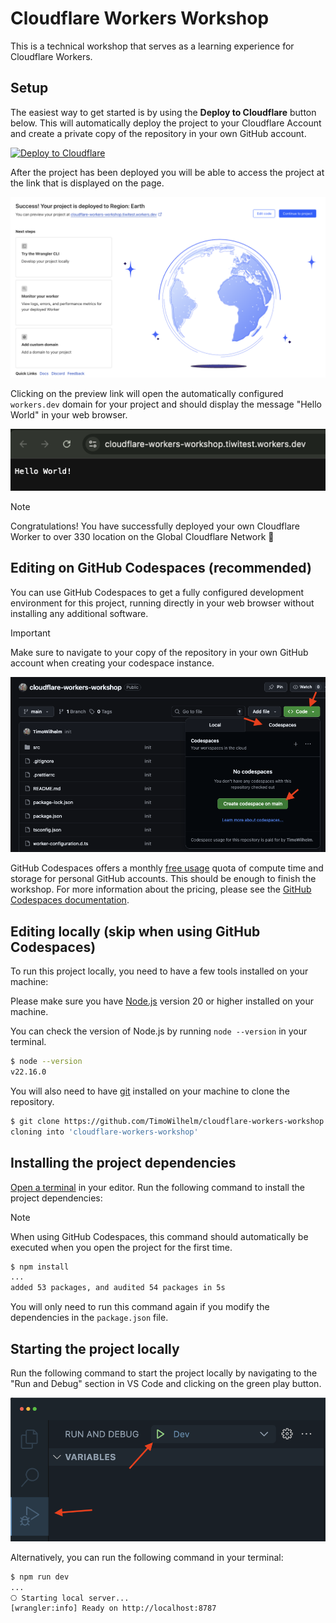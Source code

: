 # Cloudflare Workers Workshop

This is a technical workshop that serves as a learning experience for Cloudflare Workers.

## Setup

The easiest way to get started is by using the **Deploy to Cloudflare** button below. This will automatically deploy the project to your Cloudflare Account and create a private copy of the repository in your own GitHub account.

[![Deploy to Cloudflare](https://deploy.workers.cloudflare.com/button)](https://deploy.workers.cloudflare.com/?url=https://github.com/TimoWilhelm/cloudflare-workers-workshop/tree/main/)

After the project has been deployed you will be able to access the project at the link that is displayed on the page.

![Project Created](docs/images/project-created.png)

Clicking on the preview link will open the automatically configured `workers.dev` domain for your project and should display the message "Hello World" in your web browser.

![Project running](docs/images/project-running.png)

> [!NOTE]
> Congratulations! You have successfully deployed your own Cloudflare Worker to over 330 location on the Global Cloudflare Network 🥳

## Editing on GitHub Codespaces (recommended)

You can use GitHub Codespaces to get a fully configured development environment for this project, running directly in your web browser without installing any additional software.

> [!IMPORTANT]  
> Make sure to navigate to your copy of the repository in your own GitHub account when creating your codespace instance.

![GitHub Codespaces](docs/images/create-codespace.png)

GitHub Codespaces offers a monthly [free usage](https://docs.github.com/en/billing/concepts/product-billing/github-codespaces#free-quota) quota of compute time and storage for personal GitHub accounts. This should be enough to finish the workshop. For more information about the pricing, please see the [GitHub Codespaces documentation](https://docs.github.com/en/billing/concepts/product-billing/github-codespaces).

## Editing locally (skip when using GitHub Codespaces)

To run this project locally, you need to have a few tools installed on your machine:

Please make sure you have [Node.js](https://nodejs.org/) version 20 or higher installed on your machine.

You can check the version of Node.js by running `node --version` in your terminal.

```bash
$ node --version
v22.16.0
```

You will also need to have [git](https://git-scm.com/) installed on your machine to clone the repository.

```bash
$ git clone https://github.com/TimoWilhelm/cloudflare-workers-workshop.git
cloning into 'cloudflare-workers-workshop'
```

## Installing the project dependencies

[Open a terminal](https://code.visualstudio.com/docs/terminal/basics) in your editor. Run the following command to install the project dependencies:

> [!NOTE]
> When using GitHub Codespaces, this command should automatically be executed when you open the project for the first time.

```bash
$ npm install
...
added 53 packages, and audited 54 packages in 5s
```

You will only need to run this command again if you modify the dependencies in the `package.json` file.

## Starting the project locally

Run the following command to start the project locally by navigating to the "Run and Debug" section in VS Code and clicking on the green play button.

![Run and Debug](docs/images/run-and-debug.png)

Alternatively, you can run the following command in your terminal:

```bash
$ npm run dev
...
⎔ Starting local server...
[wrangler:info] Ready on http://localhost:8787
```
